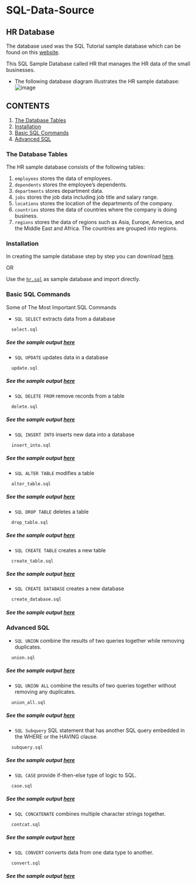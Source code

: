 # SQL-Data-Source
## HR Database
The database used was the SQL Tutorial sample database which can be found on this [website](https://www.sqltutorial.org/). 

This SQL Sample Database called HR that manages the HR data of the small businesses.
* The following database diagram illustrates the HR sample database:
![image](https://user-images.githubusercontent.com/71779024/101023116-451bdb80-35ad-11eb-9ebb-369063785a88.png)
## CONTENTS
1. [The Database Tables](https://github.com/oizy404/SQL-Data-Source#The-Database-Tables)
2. [Installation](https://github.com/oizy404/SQL-Data-Source#Installation)
3. [Basic SQL Commands](https://github.com/oizy404/SQL-Data-Source#Basic-SQL-Commands)
4. [Advanced SQL](https://github.com/oizy404/SQL-Data-Source#Advanced-SQL)
### The Database Tables
The HR sample database consists of the following tables:
1. `employees` stores the data of employees.
2. `dependents` stores the employee’s dependents.
3. `departments` stores department data.
4. `jobs` stores the job data including job title and salary range.
5. `locations` stores the location of the departments of the company.
6. `countries` stores the data of countries where the company is doing business.
7. `regions` stores the data of regions such as Asia, Europe, America, and the Middle East and Africa. The countries are grouped into regions.
### Installation
In creating the sample database step by step you can download [here](https://www.sqltutorial.org/).

OR

Use the [`hr.sql`](https://github.com/oizy404/SQL-Data-Source/blob/main/hr.sql) as sample database and import directly.
### Basic SQL Commands
Some of The Most Important SQL Commands
* `SQL SELECT` extracts data from a database
```
  select.sql
```
  ##### See the sample output [here](https://github.com/oizy404/SQL-Data-Source/blob/main/sample_output.md)
* `SQL UPDATE` updates data in a database
```
  update.sql
```
  ##### See the sample output [here](https://github.com/oizy404/SQL-Data-Source/blob/main/sample_output.md)
* `SQL DELETE FROM` remove records from a table
```
  delete.sql
```
  ##### See the sample output [here](https://github.com/oizy404/SQL-Data-Source/blob/main/sample_output.md)
* `SQL INSERT INTO` inserts new data into a database
```
  insert_into.sql
```
  ##### See the sample output [here](https://github.com/oizy404/SQL-Data-Source/blob/main/sample_output.md)
* `SQL ALTER TABLE` modifies a table
```
  alter_table.sql
```
  ##### See the sample output [here](https://github.com/oizy404/SQL-Data-Source/blob/main/sample_output.md)
* `SQL DROP TABLE` deletes a table
```
  drop_table.sql
```
  ##### See the sample output [here](https://github.com/oizy404/SQL-Data-Source/blob/main/sample_output.md)
* `SQL CREATE TABLE` creates a new table
```
  create_table.sql
```
  ##### See the sample output [here](https://github.com/oizy404/SQL-Data-Source/blob/main/sample_output.md)
* `SQL CREATE DATABASE` creates a new database
```
  create_database.sql
```
  ##### See the sample output [here](https://github.com/oizy404/SQL-Data-Source/blob/main/sample_output.md)
### Advanced SQL
* `SQL UNION` combine the results of two queries together while removing duplicates.
```
  union.sql
```
  ##### See the sample output [here](https://github.com/oizy404/SQL-Data-Source/blob/main/sample_output.md)
* `SQL UNION ALL` combine the results of two queries together without removing any duplicates.
```
  union_all.sql
```
  ##### See the sample output [here](https://github.com/oizy404/SQL-Data-Source/blob/main/sample_output.md)
* `SQL Subquery` SQL statement that has another SQL query embedded in the WHERE or the HAVING clause.
```
  subquery.sql
```
  ##### See the sample output [here](https://github.com/oizy404/SQL-Data-Source/blob/main/sample_output.md)
* `SQL CASE` provide if-then-else type of logic to SQL.
```
  case.sql
```
  ##### See the sample output [here](https://github.com/oizy404/SQL-Data-Source/blob/main/sample_output.md)
* `SQL CONCATENATE` combines multiple character strings together.
```
  contcat.sql
```
  ##### See the sample output [here](https://github.com/oizy404/SQL-Data-Source/blob/main/sample_output.md)
* `SQL CONVERT` converts data from one data type to another.
```
  convert.sql
```
  ##### See the sample output [here](https://github.com/oizy404/SQL-Data-Source/blob/main/sample_output.md)

